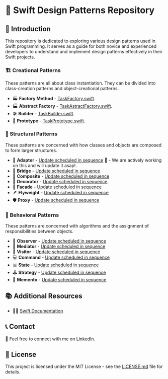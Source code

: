 # 📘 Swift Design Patterns Repository

## 🌟 Introduction
This repository is dedicated to exploring various design patterns used in Swift programming. It serves as a guide for both novice and experienced developers to understand and implement design patterns effectively in their Swift projects.

### 🏗 Creational Patterns
These patterns are all about class instantiation. They can be divided into class-creation patterns and object-creational patterns.
- 🏭 **Factory Method** - [TaskFactory.swift](./Creational%20Patterns/Factory/TaskFactory.md).
- 🏭 **Abstract Factory** - [TaskAstractFactory.swift](./Creational%20Patterns/Abstract%20Factory/TaskAbstractFactory.md).
- 🛠 **Builder** - [TaskBuilder.swift](./Creational%20Patterns/Builder/Builder.md).
- 🤖 **Prototype** - [TaskPrototype.swift](./Creational%20Patterns/Prototype/Prototype.md).

### 🌉 Structural Patterns
These patterns are concerned with how classes and objects are composed to form larger structures.
- 🔌 **Adapter** - [Update scheduled in sequence](#) 🚧 - We are actively working on this and will update it asap!.
- 🌁 **Bridge** - [Update scheduled in sequence](#)
- 🧱 **Composite** - [Update scheduled in sequence](#)
- 🎨 **Decorator** - [Update scheduled in sequence](#)
- 🏢 **Facade** - [Update scheduled in sequence](#) 
- 🪶 **Flyweight** - [Update scheduled in sequence](#) 
- 🛡️ **Proxy** - [Update scheduled in sequence](#) 

### 🧠 Behavioral Patterns
These patterns are concerned with algorithms and the assignment of responsibilities between objects.
- 👀 **Observer** - [Update scheduled in sequence](#) 
- 🤝 **Mediator** - [Update scheduled in sequence](#) 
- 👣 **Visitor** - [Update scheduled in sequence](#) 
- 💻 **Command** - [Update scheduled in sequence](#) 
- 📊 **State** - [Update scheduled in sequence](#) 
- 🕹️ **Strategy** - [Update scheduled in sequence](#) 
- 📜 **Memento** - [Update scheduled in sequence](#) 

## 📚 Additional Resources
- 📘 [Swift Documentation](https://swift.org/documentation/) 

## 📞 Contact
💼 Feel free to connect with me on [LinkedIn](https://www.linkedin.com/in/robertogomezm/).

## 📜 License
This project is licensed under the MIT License - see the [LICENSE.md](LICENSE.md) file for details.
